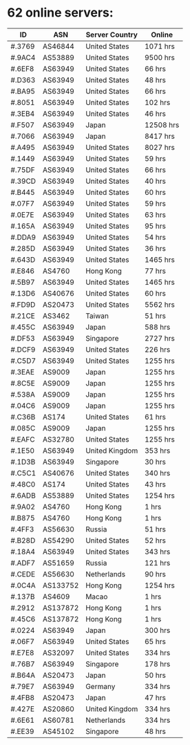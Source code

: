 # 62 online servers:

| ID | ASN | Server Country | Online |
| ------ | ------ | ------ | ------ |
| #.3769 | AS46844 | United States | 1071 hrs |
| #.9AC4 | AS53889 | United States | 9500 hrs |
| #.6EF8 | AS63949 | United States | 66 hrs |
| #.D363 | AS63949 | United States | 48 hrs |
| #.BA95 | AS63949 | United States | 66 hrs |
| #.8051 | AS63949 | United States | 102 hrs |
| #.3EB4 | AS63949 | United States | 46 hrs |
| #.F507 | AS63949 | Japan | 12508 hrs |
| #.7066 | AS63949 | Japan | 8417 hrs |
| #.A495 | AS63949 | United States | 8027 hrs |
| #.1449 | AS63949 | United States | 59 hrs |
| #.75DF | AS63949 | United States | 66 hrs |
| #.39CD | AS63949 | United States | 40 hrs |
| #.B445 | AS63949 | United States | 60 hrs |
| #.07F7 | AS63949 | United States | 59 hrs |
| #.0E7E | AS63949 | United States | 63 hrs |
| #.165A | AS63949 | United States | 95 hrs |
| #.DDA9 | AS63949 | United States | 54 hrs |
| #.285D | AS63949 | United States | 36 hrs |
| #.643D | AS63949 | United States | 1465 hrs |
| #.E846 | AS4760 | Hong Kong | 77 hrs |
| #.5B97 | AS63949 | United States | 1465 hrs |
| #.13D6 | AS40676 | United States | 60 hrs |
| #.FD9D | AS20473 | United States | 5562 hrs |
| #.21CE | AS3462 | Taiwan | 51 hrs |
| #.455C | AS63949 | Japan | 588 hrs |
| #.DF53 | AS63949 | Singapore | 2727 hrs |
| #.DCF9 | AS63949 | United States | 226 hrs |
| #.C5D7 | AS63949 | United States | 1255 hrs |
| #.3EAE | AS9009 | Japan | 1255 hrs |
| #.8C5E | AS9009 | Japan | 1255 hrs |
| #.538A | AS9009 | Japan | 1255 hrs |
| #.04C6 | AS9009 | Japan | 1255 hrs |
| #.C36B | AS174 | United States | 61 hrs |
| #.085C | AS9009 | Japan | 1255 hrs |
| #.EAFC | AS32780 | United States | 1255 hrs |
| #.1E50 | AS63949 | United Kingdom | 353 hrs |
| #.1D3B | AS63949 | Singapore | 30 hrs |
| #.C5C1 | AS40676 | United States | 340 hrs |
| #.48C0 | AS174 | United States | 43 hrs |
| #.6ADB | AS53889 | United States | 1254 hrs |
| #.9A02 | AS4760 | Hong Kong | 1 hrs |
| #.B875 | AS4760 | Hong Kong | 1 hrs |
| #.4FF3 | AS56630 | Russia | 51 hrs |
| #.B28D | AS54290 | United States | 52 hrs |
| #.18A4 | AS63949 | United States | 343 hrs |
| #.ADF7 | AS51659 | Russia | 121 hrs |
| #.CEDE | AS56630 | Netherlands | 90 hrs |
| #.0C4A | AS133752 | Hong Kong | 1254 hrs |
| #.137B | AS4609 | Macao | 1 hrs |
| #.2912 | AS137872 | Hong Kong | 1 hrs |
| #.45C6 | AS137872 | Hong Kong | 1 hrs |
| #.0224 | AS63949 | Japan | 300 hrs |
| #.06F7 | AS63949 | United States | 65 hrs |
| #.E7E8 | AS32097 | United States | 334 hrs |
| #.76B7 | AS63949 | Singapore | 178 hrs |
| #.B64A | AS20473 | Japan | 50 hrs |
| #.79E7 | AS63949 | Germany | 334 hrs |
| #.4FB8 | AS20473 | Japan | 47 hrs |
| #.427E | AS20860 | United Kingdom | 334 hrs |
| #.6E61 | AS60781 | Netherlands | 334 hrs |
| #.EE39 | AS45102 | Singapore | 48 hrs |

